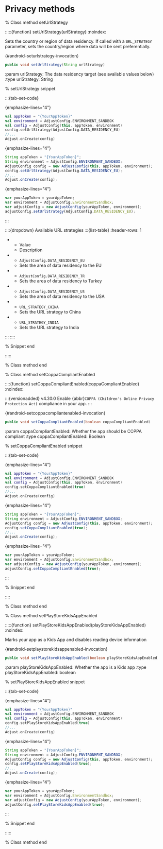 # Privacy methods

% Class method setUrlStrategy

:::::{function} setUrlStrategy(urlStrategy)
:noindex:

Sets the country or region of data residency. If called with a `URL_STRATEGY` parameter, sets the country/region where data will be sent preferentially.

{#android-seturlstrategy-invocation}
```java
public void setUrlStrategy(String urlStrategy)
```

:param urlStrategy: The data residency target (see available values below)
:type urlStrategy: String

% setUrlStrategy snippet

:::{tab-set-code}

{emphasize-lines="4"}
```kotlin
val appToken = "{YourAppToken}"
val environment = AdjustConfig.ENVIRONMENT_SANDBOX
val config = AdjustConfig(this, appToken, environment)
config.setUrlStrategy(AdjustConfig.DATA_RESIDENCY_EU)
//...
Adjust.onCreate(config)
```

{emphasize-lines="4"}
```java
String appToken = "{YourAppToken}";
String environment = AdjustConfig.ENVIRONMENT_SANDBOX;
AdjustConfig config = new AdjustConfig(this, appToken, environment);
config.setUrlStrategy(AdjustConfig.DATA_RESIDENCY_EU);
//...
Adjust.onCreate(config);
```

{emphasize-lines="4"}
```javascript
var yourAppToken = yourAppToken;
var environment = AdjustConfig.EnvironmentSandbox;
var adjustConfig = new AdjustConfig(yourAppToken, environment);
adjustConfig.setUrlStrategy(AdjustConfig.DATA_RESIDENCY_EU);
```

:::

::::{dropdown} Available URL strategies
:::{list-table}
:header-rows: 1

* - Value
   - Description
* - `AdjustConfig.DATA_RESIDENCY_EU`
   - Sets the area of data residency to the EU
* - `AdjustConfig.DATA_RESIDENCY_TR`
   - Sets the area of data residency to Turkey
* - `AdjustConfig.DATA_RESIDENCY_US`
   - Sets the area of data residency to the USA
* - `URL_STRATEGY_CHINA`
   - Sets the URL strategy to China
* - `URL_STRATEGY_INDIA`
   - Sets the URL strategy to India

:::
::::

% Snippet end

:::::

% Class method end

% Class method setCoppaCompliantEnabled

::::{function} setCoppaCompliantEnabled(coppaCompliantEnabled)
:noindex:

:::{versionadded} v4.30.0
Enable {abbr}`COPPA (Children's Online Privacy Protection Act)` compliance in your app.
:::

{#android-setcoppacompliantenabled-invocation}
```java
public void setCoppaCompliantEnabled(boolean coppaCompliantEnabled)
```

:param coppaCompliantEnabled: Whether the app should be COPPA compliant
:type coppaCompliantEnabled: Boolean

% setCoppaCompliantEnabled snippet

:::{tab-set-code}

{emphasize-lines="4"}
```kotlin
val appToken = "{YourAppToken}"
val environment = AdjustConfig.ENVIRONMENT_SANDBOX
val config = AdjustConfig(this, appToken, environment)
config.setCoppaCompliantEnabled(true)
//...
Adjust.onCreate(config)
```

{emphasize-lines="4"}
```java
String appToken = "{YourAppToken}";
String environment = AdjustConfig.ENVIRONMENT_SANDBOX;
AdjustConfig config = new AdjustConfig(this, appToken, environment);
config.setCoppaCompliantEnabled(true);
//...
Adjust.onCreate(config);
```

{emphasize-lines="4"}
```javascript
var yourAppToken = yourAppToken;
var environment = AdjustConfig.EnvironmentSandbox;
var adjustConfig = new AdjustConfig(yourAppToken, environment);
adjustConfig.setCoppaCompliantEnabled(true);
```

:::

% Snippet end

::::

% Class method end

% Class method setPlayStoreKidsAppEnabled

:::::{function} setPlayStoreKidsAppEnabled(playStoreKidsAppEnabled)
:noindex:

Marks your app as a Kids App and disables reading device information

{#android-setplaystorekidsappenabled-invocation}
```java
public void setPlayStoreKidsAppEnabled(boolean playStoreKidsAppEnabled)
```

:param playStoreKidsAppEnabled: Whether the app is a Kids app
:type playStoreKidsAppEnabled: boolean

% setPlayStoreKidsAppEnabled snippet

:::{tab-set-code}

{emphasize-lines="4"}
```kotlin
val appToken = "{YourAppToken}"
val environment = AdjustConfig.ENVIRONMENT_SANDBOX
val config = AdjustConfig(this, appToken, environment)
config.setPlayStoreKidsAppEnabled(true)
//...
Adjust.onCreate(config)
```

{emphasize-lines="4"}
```java
String appToken = "{YourAppToken}";
String environment = AdjustConfig.ENVIRONMENT_SANDBOX;
AdjustConfig config = new AdjustConfig(this, appToken, environment);
config.setPlayStoreKidsAppEnabled(true);
//...
Adjust.onCreate(config);
```

{emphasize-lines="4"}
```javascript
var yourAppToken = yourAppToken;
var environment = AdjustConfig.EnvironmentSandbox;
var adjustConfig = new AdjustConfig(yourAppToken, environment);
adjustConfig.setPlayStoreKidsAppEnabled(true);
```

:::

% Snippet end

:::::

% Class method end
